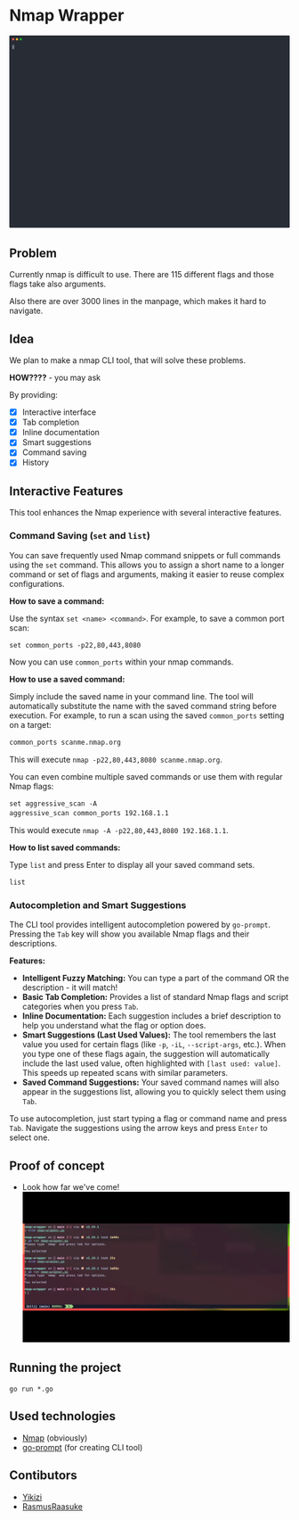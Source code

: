 # Nmap Wrapper

<p align="center">
  <img src="demo.svg" width="572" alt="nmap demo">
</p>

## Problem
Currently nmap is difficult to use. There are 115 different flags and those flags take also arguments.

Also there are over 3000 lines in the manpage, which makes it hard to navigate.

## Idea
We plan to make a nmap CLI tool, that will solve these problems.

**HOW????** - you may ask

By providing:
- [x] Interactive interface
- [x] Tab completion
- [x] Inline documentation
- [x] Smart suggestions
- [x] Command saving
- [x] History

## Interactive Features

This tool enhances the Nmap experience with several interactive features.

### Command Saving (`set` and `list`)

You can save frequently used Nmap command snippets or full commands using the `set` command. This allows you to assign a short name to a longer command or set of flags and arguments, making it easier to reuse complex configurations.

**How to save a command:**

Use the syntax `set <name> <command>`.
For example, to save a common port scan:
```/dev/null/example.txt
set common_ports -p22,80,443,8080
```
Now you can use `common_ports` within your nmap commands.

**How to use a saved command:**

Simply include the saved name in your command line. The tool will automatically substitute the name with the saved command string before execution.
For example, to run a scan using the saved `common_ports` setting on a target:
```/dev/null/example.txt
common_ports scanme.nmap.org
```
This will execute `nmap -p22,80,443,8080 scanme.nmap.org`.

You can even combine multiple saved commands or use them with regular Nmap flags:
```/dev/null/example.txt
set aggressive_scan -A
aggressive_scan common_ports 192.168.1.1
```
This would execute `nmap -A -p22,80,443,8080 192.168.1.1`.

**How to list saved commands:**

Type `list` and press Enter to display all your saved command sets.

```/dev/null/example.txt
list
```

### Autocompletion and Smart Suggestions

The CLI tool provides intelligent autocompletion powered by `go-prompt`. Pressing the `Tab` key will show you available Nmap flags and their descriptions.

**Features:**

- **Intelligent Fuzzy Matching:** You can type a part of the command OR the description - it will match!
-   **Basic Tab Completion:** Provides a list of standard Nmap flags and script categories when you press `Tab`.
-   **Inline Documentation:** Each suggestion includes a brief description to help you understand what the flag or option does.
-   **Smart Suggestions (Last Used Values):** The tool remembers the last value you used for certain flags (like `-p`, `-iL`, `--script-args`, etc.). When you type one of these flags again, the suggestion will automatically include the last used value, often highlighted with `[last used: value]`. This speeds up repeated scans with similar parameters.
-   **Saved Command Suggestions:** Your saved command names will also appear in the suggestions list, allowing you to quickly select them using `Tab`.

To use autocompletion, just start typing a flag or command name and press `Tab`. Navigate the suggestions using the arrow keys and press `Enter` to select one.

## Proof of concept
- Look how far we've come!
![demo](output.gif)

## Running the project
```
go run *.go
```

## Used technologies
- [Nmap](https://nmap.org/) (obviously)
- [go-prompt](https://github.com/c-bata/go-prompt) (for creating CLI tool)

## Contibutors
- [Yikizi](https://github.com/Yikizi)
- [RasmusRaasuke](https://github.com/RasmusRaasuke)

